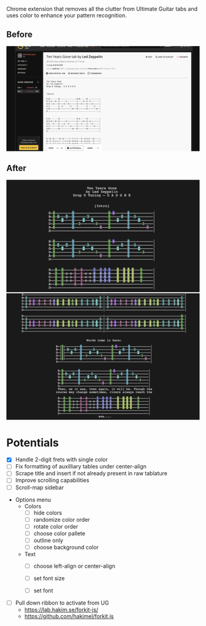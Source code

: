 Chrome extension that removes all the clutter from Ultimate Guitar tabs and uses color to enhance your pattern recognition.

## Before
![](img/before.png?raw=true)
## After
![](img/after1.png?raw=true)
![](img/after2.png?raw=true)


# Potentials

- [X] Handle 2-digit frets with single color
- [ ] Fix formatting of auxilliary tables under center-align
- [ ] Scrape title and insert if not already present in raw tablature
- [ ] Improve scrolling capabilities
- [ ] Scroll-map sidebar

- Options menu
    - Colors
        - [ ] hide colors
        - [ ] randomize color order
        - [ ] rotate color order
        - [ ] choose color pallete
        - [ ] outline only
        - [ ] choose background color
    - Text
        - [ ] choose left-align or center-align
        - [ ] set font size
        - [ ] set font


- [ ] Pull down ribbon to activate from UG
    - https://lab.hakim.se/forkit-js/
    - https://github.com/hakimel/forkit.js
